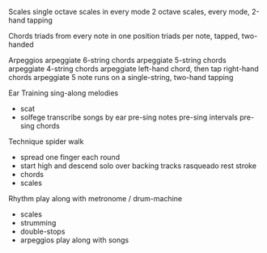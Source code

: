 Scales
  single octave scales in every mode
  2 octave scales, every mode, 2-hand tapping


Chords
  triads from every note in one position
  triads per note, tapped, two-handed


Arpeggios
  arpeggiate 6-string chords
  arpeggiate 5-string chords
  arpeggiate 4-string chords
  arpeggiate left-hand chord, then tap right-hand chords
  arpeggiate 5 note runs on a single-string, two-hand tapping


Ear Training
  sing-along melodies
  - scat
  - solfege
  transcribe songs by ear
  pre-sing notes
  pre-sing intervals
  pre-sing chords


Technique
  spider walk
  - spread one finger each round
  - start high and descend
  solo over backing tracks
  rasqueado
  rest stroke
  - chords
  - scales


Rhythm
  play along with metronome / drum-machine
  - scales
  - strumming
  - double-stops
  - arpeggios
  play along with songs